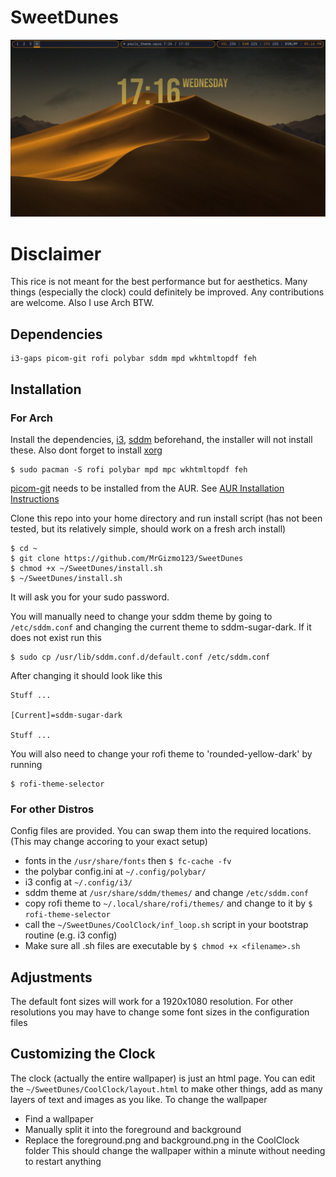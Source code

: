# SweetDunes
![Preview](screenshots/desktop.png)

# Disclaimer

This rice is not meant for the best performance but for aesthetics. Many things (especially the clock) could definitely be improved. Any contributions are welcome. Also I use Arch BTW.

## Dependencies

```
i3-gaps picom-git rofi polybar sddm mpd wkhtmltopdf feh
```

## Installation

### For Arch

Install the dependencies, [i3](https://wiki.archlinux.org/title/I3), [sddm](https://wiki.archlinux.org/title/SDDM) beforehand, the installer will not install these. Also dont forget to install [xorg](https://wiki.archlinux.org/title/Xorg)

```
$ sudo pacman -S rofi polybar mpd mpc wkhtmltopdf feh
```
[picom-git](https://aur.archlinux.org/packages/picom-git) needs to be installed from the AUR. See [AUR Installation Instructions](https://wiki.archlinux.org/title/Arch_User_Repository)

Clone this repo into your home directory and run install script (has not been tested, but its relatively simple, should work on a fresh arch install)
```
$ cd ~
$ git clone https://github.com/MrGizmo123/SweetDunes
$ chmod +x ~/SweetDunes/install.sh
$ ~/SweetDunes/install.sh
```
It will ask you for your sudo password.

You will manually need to change your sddm theme by going to `/etc/sddm.conf` and changing the current theme to sddm-sugar-dark. 
If it does not exist run this
```
$ sudo cp /usr/lib/sddm.conf.d/default.conf /etc/sddm.conf
```

After changing it should look like this
```
Stuff ... 

[Current]=sddm-sugar-dark

Stuff ...
```

You will also need to change your rofi theme to 'rounded-yellow-dark' by running
```
$ rofi-theme-selector
```

### For other Distros

Config files are provided. You can swap them into the required locations. (This may change accoring to your exact setup)
* fonts in the `/usr/share/fonts` then `$ fc-cache -fv` 
* the polybar config.ini at `~/.config/polybar/` 
* i3 config at `~/.config/i3/` 
* sddm theme at `/usr/share/sddm/themes/` and change `/etc/sddm.conf`
* copy rofi theme to `~/.local/share/rofi/themes/` and change to it by `$ rofi-theme-selector`
* call the `~/SweetDunes/CoolClock/inf_loop.sh` script in your bootstrap routine (e.g. i3 config) 
* Make sure all .sh files are executable by `$ chmod +x <filename>.sh`

## Adjustments

The default font sizes will work for a 1920x1080 resolution. For other resolutions you may have to change some font sizes in the configuration files

## Customizing the Clock

The clock (actually the entire wallpaper) is just an html page. You can edit the `~/SweetDunes/CoolClock/layout.html` to make other things, add as many layers of text and images as you like. To change the wallpaper 
* Find a wallpaper 
* Manually split it into the foreground and background 
* Replace the foreground.png and background.png in the CoolClock folder
This should change the wallpaper within a minute without needing to restart anything
